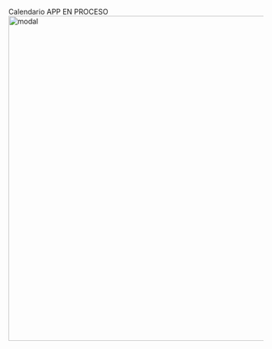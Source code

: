 Calendario APP EN PROCESO
<img width="1366" height="642" alt="modal" src="https://github.com/user-attachments/assets/af934a23-c667-490d-a5b5-9e6897d6931a" />

